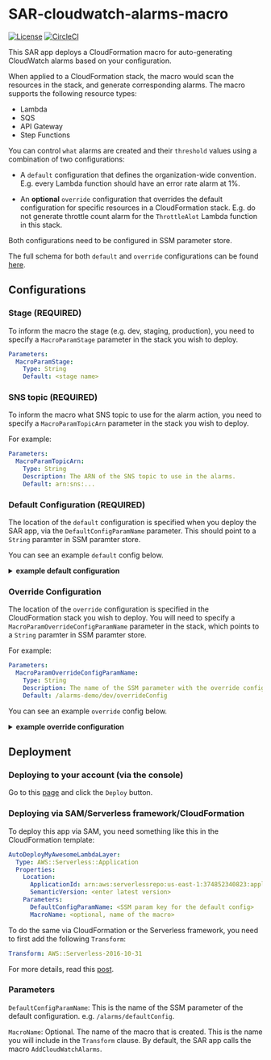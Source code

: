 # SAR-cloudwatch-alarms-macro

[![License](https://img.shields.io/badge/License-Apache%202.0-blue.svg)](LICENSE)
[![CircleCI](https://circleci.com/gh/lumigo/SAR-cloudwatch-alarms-macro.svg?style=svg)](https://circleci.com/gh/lumigo/SAR-cloudwatch-alarms-macro)

This SAR app deploys a CloudFormation macro for auto-generating CloudWatch alarms based on your configuration.

When applied to a CloudFormation stack, the macro would scan the resources in the stack, and generate corresponding alarms. The macro supports the following resource types:

* Lambda
* SQS
* API Gateway
* Step Functions

You can control `what` alarms are created and their `threshold` values using a combination of two configurations:

* A `default` configuration that defines the organization-wide convention. E.g. every Lambda function should have an error rate alarm at 1%.

* An **optional** `override` configuration that overrides the default configuration for specific resources in a CloudFormation stack. E.g. do not generate throttle count alarm for the `ThrottleAlot` Lambda function in this stack.

Both configurations need to be configured in SSM parameter store.

The full schema for both `default` and `override` configurations can be found [here](/src/lib/config/schema.js).

## Configurations

### Stage (REQUIRED)

To inform the macro the stage (e.g. dev, staging, production), you need to specify a `MacroParamStage` parameter in the stack you wish to deploy.

```yml
Parameters:
  MacroParamStage:
    Type: String
    Default: <stage name>
```

### SNS topic (REQUIRED)

To inform the macro what SNS topic to use for the alarm action, you need to specify a `MacroParamTopicArn` parameter in the stack you wish to deploy.

For example:

```yml
Parameters:
  MacroParamTopicArn:
    Type: String
    Description: The ARN of the SNS topic to use in the alarms.
    Default: arn:sns:...
```

### Default Configuration (REQUIRED)

The location of the `default` configuration is specified when you deploy the SAR app, via the `DefaultConfigParamName` parameter. This should point to a `String` paramter in SSM paramter store. 

You can see an example `default` config below.

<details>
<summary><b>example default configuration</b></summary><p>

```json
{
  "lambda": {
    "errorRate": {
      "threshold": 0.01,
      "evaluationPeriods": 5,
      "enabled": true
    },
    "throttleCount": {
      "threshold": 1,
      "evaluationPeriods": 1,
      "enabled": true
    },
    "dlqErrorCount": {
      "threshold": 1,
      "evaluationPeriods": 1,
      "enabled": true
    },
    "iteratorAge": {
      "threshold": 60000,
      "evaluationPeriods": 5,
      "enabled": true
    }
  },
  "sqs": {
    "messageAge": {
      "threshold": 600000,
      "evaluationPeriods": 1,
      "enabled": true
    }
  },
  "apiGateway": {
    "p90": {
      "threshold": 1000,
      "evaluationPeriods": 5,
      "enabled": true
    },
    "p95": {
      "threshold": 3000,
      "evaluationPeriods": 5,
      "enabled": true
    },
    "p99": {
      "threshold": 5000,
      "evaluationPeriods": 5,
      "enabled": true
    },
    "status4xxRate": {
      "threshold": 0.05,
      "evaluationPeriods": 5,
      "enabled": true
    },
    "status5xxRate": {
      "threshold": 0.01,
      "evaluationPeriods": 5,
      "enabled": true
    },
    "status2xxRate": {
      "threshold": 0.99,
      "evaluationPeriods": 5,
      "enabled": true
    }
  },
  "stepFunctions": {
    "failedCount": {
      "threshold": 1,
      "evaluationPeriods": 1,
      "enabled": true
    },
    "throttleCount": {
      "threshold": 1,
      "evaluationPeriods": 1,
      "enabled": true
    },
    "timedOutCount": {
      "threshold": 1,
      "evaluationPeriods": 1,
      "enabled": true
    }
  }
}
```

</p></details>

### Override Configuration

The location of the `override` configuration is specified in the CloudFormation stack you wish to deploy. You will need to specify a `MacroParamOverrideConfigParamName` parameter in the stack, which points to a `String` paramter in SSM paramter store.

For example:

```yml
Parameters:
  MacroParamOverrideConfigParamName:
    Type: String
    Description: The name of the SSM parameter with the override config.
    Default: /alarms-demo/dev/overrideConfig
```

You can see an example `override` config below.

<details>
<summary><b>example override configuration</b></summary><p>

```json
{
  "lambdaFunctions": [
    {
      "logicalId": "HelloLambdaFunction",
      "errorRate": {
        "threshold": 0.05,
        "evaluationPeriods": 5,
        "enabled": true
      },
      "throttleCount": {
        "enabled": false
      }
    },
    {
      "functionName": "hello-function",
      "errorRate": {
        "enabled": false
      }
    }
  ],
  "sqsQueues": [
    {
      "logicalId": "MyQueue",
      "messageAge": {
        "threshold": 300000,
        "evaluationPeriods": 1,
        "enabled": true
      }
    },
    {
      "queueName": "my-other-queue",
      "messageAge": {
        "enabled": false
      }
    }
  ],
  "apiGatewayPaths": [
    {
      "path": "/",
      "p90": {
        "enabled": false
      },
      "p95": {
        "enabled": false
      }
    }
  ],
  "stepFunctions": [
    {
      "logicalId": "MyStateMachine",
      "failedCount": {
        "threshold": 3,
        "evaluationPeriods": 1,
        "enabled": true
      }
    },
    {
      "stateMachineName": "my-state-machine",
      "failedCount": {
        "enabled": false
      },
      "throttleCount": {
        "enabled": false
      }
    }
  ]
}
```

</p></details>

## Deployment

### Deploying to your account (via the console)

Go to this [page](https://serverlessrepo.aws.amazon.com/applications/arn:aws:serverlessrepo:us-east-1:374852340823:applications~cloudwatch-alarms-macro) and click the `Deploy` button.

### Deploying via SAM/Serverless framework/CloudFormation

To deploy this app via SAM, you need something like this in the CloudFormation template:

```yml
AutoDeployMyAwesomeLambdaLayer:
  Type: AWS::Serverless::Application
  Properties:
    Location:
      ApplicationId: arn:aws:serverlessrepo:us-east-1:374852340823:applications/cloudwatch-alarms-macro
      SemanticVersion: <enter latest version>
    Parameters:
      DefaultConfigParamName: <SSM param key for the default config>
      MacroName: <optional, name of the macro>
```

To do the same via CloudFormation or the Serverless framework, you need to first add the following `Transform`:

```yml
Transform: AWS::Serverless-2016-10-31
```

For more details, read this [post](https://theburningmonk.com/2019/05/how-to-include-serverless-repository-apps-in-serverless-yml/).

### Parameters

`DefaultConfigParamName`: This is the name of the SSM parameter of the default configuration. e.g. `/alarms/defaultConfig`.

`MacroName`: Optional. The name of the macro that is created. This is the name you will include in the `Transform` clause. By default, the SAR app calls the macro `AddCloudWatchAlarms`.
